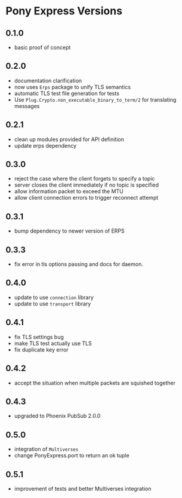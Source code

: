 # Pony Express Versions

## 0.1.0

- basic proof of concept

## 0.2.0

- documentation clarification
- now uses `Erps` package to unify TLS semantics
- automatic TLS test file generation for tests
- Use `Plug.Crypto.non_executable_binary_to_term/2` for translating messages

## 0.2.1

- clean up modules provided for API definition
- update erps dependency

## 0.3.0

- reject the case where the client forgets to specify a topic
- server closes the client immediately if no topic is specified
- allow information packet to exceed the MTU
- allow client connection errors to trigger reconnect attempt

## 0.3.1

- bump dependency to newer version of ERPS

## 0.3.3

- fix error in tls options passing and docs for daemon.

## 0.4.0

- update to use `connection` library
- update to use `transport` library

## 0.4.1

- fix TLS settings bug
- make TLS test actually use TLS
- fix duplicate key error

## 0.4.2

- accept the situation when multiple packets are squished together

## 0.4.3

- upgraded to Phoenix PubSub 2.0.0

## 0.5.0

- integration of `Multiverses`
- change PonyExpress.port to return an ok tuple

## 0.5.1

- improvement of tests and better Multiverses integration
